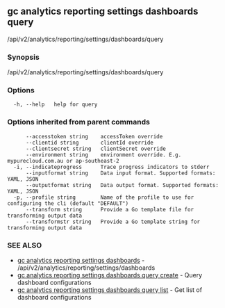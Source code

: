 ## gc analytics reporting settings dashboards query

/api/v2/analytics/reporting/settings/dashboards/query

### Synopsis

/api/v2/analytics/reporting/settings/dashboards/query

### Options

```
  -h, --help   help for query
```

### Options inherited from parent commands

```
      --accesstoken string    accessToken override
      --clientid string       clientId override
      --clientsecret string   clientSecret override
      --environment string    environment override. E.g. mypurecloud.com.au or ap-southeast-2
  -i, --indicateprogress      Trace progress indicators to stderr
      --inputformat string    Data input format. Supported formats: YAML, JSON
      --outputformat string   Data output format. Supported formats: YAML, JSON
  -p, --profile string        Name of the profile to use for configuring the cli (default "DEFAULT")
      --transform string      Provide a Go template file for transforming output data
      --transformstr string   Provide a Go template string for transforming output data
```

### SEE ALSO

* [gc analytics reporting settings dashboards](gc_analytics_reporting_settings_dashboards.html)	 - /api/v2/analytics/reporting/settings/dashboards
* [gc analytics reporting settings dashboards query create](gc_analytics_reporting_settings_dashboards_query_create.html)	 - Query dashboard configurations
* [gc analytics reporting settings dashboards query list](gc_analytics_reporting_settings_dashboards_query_list.html)	 - Get list of dashboard configurations


